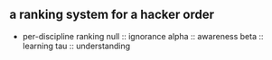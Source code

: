 ## a ranking system for a hacker order
 - per-discipline ranking
null :: ignorance
alpha :: awareness
beta :: learning
tau :: understanding
